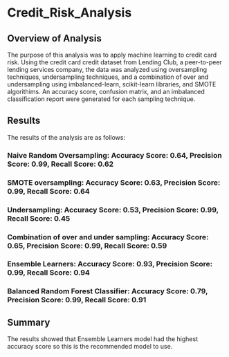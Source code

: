 # Credit_Risk_Analysis

## Overview of Analysis

The purpose of this analysis was to apply machine learning to credit card risk. Using the credit card credit dataset from Lending Club, a peer-to-peer lending services company, the data was analyzed using oversampling techniques, undersampling techniques, and a combination of over and undersampling using imbalanced-learn, scikit-learn libraries, and SMOTE algorithims. An accuracy score, confusion matrix, and an imbalanced classification report were generated for each sampling technique.

## Results

The results of the analysis are as follows:

### Naive Random Oversampling: Accuracy Score: 0.64, Precision Score: 0.99, Recall Score: 0.62

### SMOTE oversampling: Accuracy Score: 0.63, Precision Score: 0.99, Recall Score: 0.64

### Undersampling: Accuracy Score: 0.53, Precision Score: 0.99, Recall Score: 0.45

### Combination of over and under sampling: Accuracy Score: 0.65, Precision Score: 0.99, Recall Score: 0.59

### Ensemble Learners: Accuracy Score: 0.93, Precision Score: 0.99, Recall Score: 0.94

### Balanced Random Forest Classifier: Accuracy Score: 0.79, Precision Score: 0.99, Recall Score: 0.91

## Summary

The results showed that Ensemble Learners model had the highest accuracy score so this is the recommended model to use.

